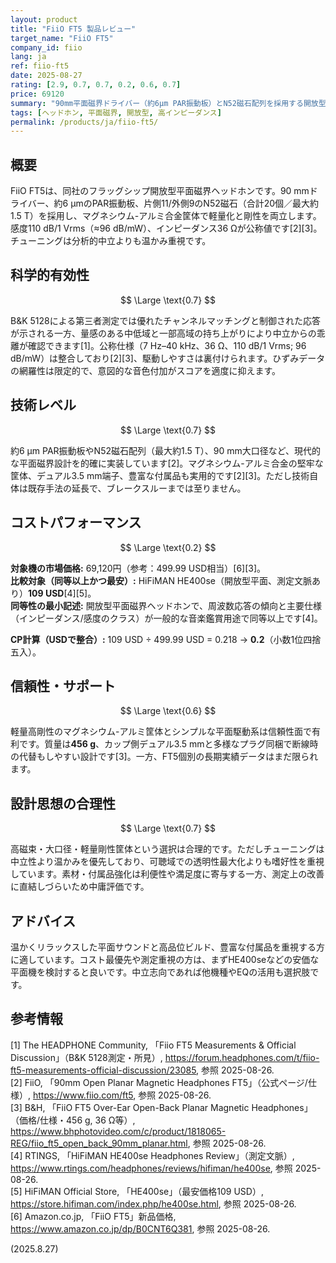 ```yaml
---
layout: product
title: "FiiO FT5 製品レビュー"
target_name: "FiiO FT5"
company_id: fiio
lang: ja
ref: fiio-ft5
date: 2025-08-27
rating: [2.9, 0.7, 0.7, 0.2, 0.6, 0.7]
price: 69120
summary: "90mm平面磁界ドライバー（約6µm PAR振動板）とN52磁石配列を採用する開放型ヘッドホンです。暖かいU字型傾向で長時間リスニングに合いますが、格安平面機の台頭によりコストパフォーマンスは厳しめです。"
tags: [ヘッドホン, 平面磁界, 開放型, 高インピーダンス]
permalink: /products/ja/fiio-ft5/
---
```


## 概要

FiiO FT5は、同社のフラッグシップ開放型平面磁界ヘッドホンです。90 mmドライバー、約6 µmのPAR振動板、片側11/外側9のN52磁石（合計20個／最大約1.5 T）を採用し、マグネシウム-アルミ合金筐体で軽量化と剛性を両立します。感度110 dB/1 Vrms（≈96 dB/mW）、インピーダンス36 Ωが公称値です[2][3]。チューニングは分析的中立よりも温かみ重視です。

## 科学的有効性

$$ \Large \text{0.7} $$

B&K 5128による第三者測定では優れたチャンネルマッチングと制御された応答が示される一方、量感のある中低域と一部高域の持ち上がりにより中立からの乖離が確認できます[1]。公称仕様（7 Hz–40 kHz、36 Ω、110 dB/1 Vrms; 96 dB/mW）は整合しており[2][3]、駆動しやすさは裏付けられます。ひずみデータの網羅性は限定的で、意図的な音色付加がスコアを適度に抑えます。

## 技術レベル

$$ \Large \text{0.7} $$

約6 µm PAR振動板やN52磁石配列（最大約1.5 T）、90 mm大口径など、現代的な平面磁界設計を的確に実装しています[2]。マグネシウム-アルミ合金の堅牢な筐体、デュアル3.5 mm端子、豊富な付属品も実用的です[2][3]。ただし技術自体は既存手法の延長で、ブレークスルーまでは至りません。

## コストパフォーマンス

$$ \Large \text{0.2} $$

**対象機の市場価格:** 69,120円（参考：499.99 USD相当）[6][3]。  
**比較対象（同等以上かつ最安）:** HiFiMAN HE400se（開放型平面、測定文脈あり）**109 USD**[4][5]。  
**同等性の最小記述:** 開放型平面磁界ヘッドホンで、周波数応答の傾向と主要仕様（インピーダンス/感度のクラス）が一般的な音楽鑑賞用途で同等以上です[4]。

**CP計算（USDで整合）:** 109 USD ÷ 499.99 USD = 0.218 → **0.2**（小数1位四捨五入）。

## 信頼性・サポート

$$ \Large \text{0.6} $$

軽量高剛性のマグネシウム-アルミ筐体とシンプルな平面駆動系は信頼性面で有利です。質量は**456 g**、カップ側デュアル3.5 mmと多様なプラグ同梱で断線時の代替もしやすい設計です[3]。一方、FT5個別の長期実績データはまだ限られます。

## 設計思想の合理性

$$ \Large \text{0.7} $$

高磁束・大口径・軽量剛性筐体という選択は合理的です。ただしチューニングは中立性より温かみを優先しており、可聴域での透明性最大化よりも嗜好性を重視しています。素材・付属品強化は利便性や満足度に寄与する一方、測定上の改善に直結しづらいため中庸評価です。

## アドバイス

温かくリラックスした平面サウンドと高品位ビルド、豊富な付属品を重視する方に適しています。コスト最優先や測定重視の方は、まずHE400seなどの安価な平面機を検討すると良いです。中立志向であれば他機種やEQの活用も選択肢です。

## 参考情報

[1] The HEADPHONE Community, 「Fiio FT5 Measurements & Official Discussion」（B&K 5128測定・所見）, https://forum.headphones.com/t/fiio-ft5-measurements-official-discussion/23085, 参照 2025-08-26.  
[2] FiiO, 「90mm Open Planar Magnetic Headphones FT5」（公式ページ/仕様）, https://www.fiio.com/ft5, 参照 2025-08-26.  
[3] B&H, 「FiiO FT5 Over-Ear Open-Back Planar Magnetic Headphones」（価格/仕様・456 g, 36 Ω等）, https://www.bhphotovideo.com/c/product/1818065-REG/fiio_ft5_open_back_90mm_planar.html, 参照 2025-08-26.  
[4] RTINGS, 「HiFiMAN HE400se Headphones Review」（測定文脈）, https://www.rtings.com/headphones/reviews/hifiman/he400se, 参照 2025-08-26.  
[5] HiFiMAN Official Store, 「HE400se」（最安価格109 USD）, https://store.hifiman.com/index.php/he400se.html, 参照 2025-08-26.  
[6] Amazon.co.jp, 「FiiO FT5」新品価格, https://www.amazon.co.jp/dp/B0CNT6Q381, 参照 2025-08-26.

(2025.8.27)

